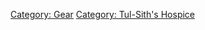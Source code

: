[Category: Gear](Category:_Gear "wikilink") [Category: Tul-Sith's
Hospice](Category:_Tul-Sith's_Hospice "wikilink")

